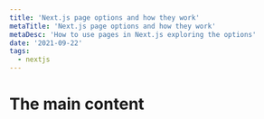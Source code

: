 ```yaml
---
title: 'Next.js page options and how they work'
metaTitle: 'Next.js page options and how they work'
metaDesc: 'How to use pages in Next.js exploring the options'
date: '2021-09-22'
tags:
  - nextjs
---
```


# The main content